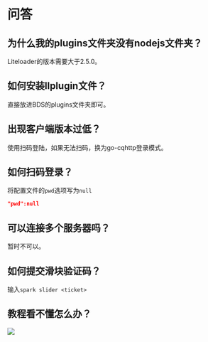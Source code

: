 # 问答

## 为什么我的plugins文件夹没有nodejs文件夹？

Liteloader的版本需要大于2.5.0。

## 如何安装llplugin文件？

直接放进BDS的plugins文件夹即可。

## 出现客户端版本过低？

使用扫码登陆，如果无法扫码，换为go-cqhttp登录模式。

## 如何扫码登录？

将配置文件的`pwd`选项写为`null`
``` json
"pwd":null
```

## 可以连接多个服务器吗？

暂时不可以。

## 如何提交滑块验证码？

输入`spark slider <ticket>`


## 教程看不懂怎么办？

![](/qa/pa.png)
